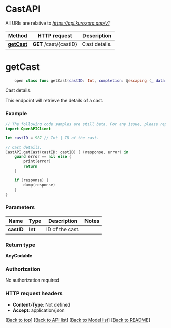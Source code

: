 # CastAPI

All URIs are relative to *https://api.kurozora.app/v1*

Method | HTTP request | Description
------------- | ------------- | -------------
[**getCast**](CastAPI.md#getcast) | **GET** /cast/{castID} | Cast details.


# **getCast**
```swift
    open class func getCast(castID: Int, completion: @escaping (_ data: AnyCodable?, _ error: Error?) -> Void)
```

Cast details.

This endpoint will retrieve the details of a cast.

### Example
```swift
// The following code samples are still beta. For any issue, please report via http://github.com/OpenAPITools/openapi-generator/issues/new
import OpenAPIClient

let castID = 987 // Int | ID of the cast.

// Cast details.
CastAPI.getCast(castID: castID) { (response, error) in
    guard error == nil else {
        print(error)
        return
    }

    if (response) {
        dump(response)
    }
}
```

### Parameters

Name | Type | Description  | Notes
------------- | ------------- | ------------- | -------------
 **castID** | **Int** | ID of the cast. | 

### Return type

**AnyCodable**

### Authorization

No authorization required

### HTTP request headers

 - **Content-Type**: Not defined
 - **Accept**: application/json

[[Back to top]](#) [[Back to API list]](../README.md#documentation-for-api-endpoints) [[Back to Model list]](../README.md#documentation-for-models) [[Back to README]](../README.md)

